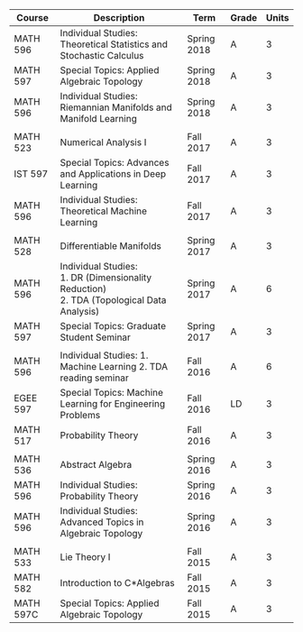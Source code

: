 | Course    | Description                                                                             | Term        | Grade | Units |
|-----------|-----------------------------------------------------------------------------------------|-------------|-------|-------|
| MATH 596  | Individual Studies: Theoretical Statistics and Stochastic Calculus                      | Spring 2018 | A     | 3     |
| MATH 597  | Special Topics: Applied Algebraic Topology                                              | Spring 2018 | A     | 3     |
| MATH 596  | Individual Studies: Riemannian Manifolds and Manifold Learning                          | Spring 2018 | A     | 3     |
|           |                                                                                         |             |       |       |
| MATH 523  | Numerical Analysis I                                                                    | Fall 2017   | A     | 3     |
| IST 597   | Special Topics: Advances and Applications in Deep Learning                              | Fall 2017   | A     | 3     |
| MATH 596  | Individual Studies: Theoretical Machine Learning                                        | Fall 2017   | A     | 3     |
|           |                                                                                         |             |       |       |
| MATH 528  | Differentiable Manifolds                                                                | Spring 2017 | A     | 3     |
| MATH 596  | Individual Studies: <br> 1. DR (Dimensionality Reduction) <br> 2. TDA (Topological Data Analysis) | Spring 2017 | A     | 6     |
| MATH 597  | Special Topics: Graduate Student Seminar                                                | Spring 2017 | A     | 3     |
|           |                                                                                         |             |       |       |
| MATH 596  | Individual Studies: 1. Machine Learning 2. TDA reading seminar                          | Fall 2016   | A     | 6     |
| EGEE 597  | Special Topics: Machine Learning for Engineering Problems                               | Fall 2016   | LD    | 3     |
| MATH 517  | Probability Theory                                                                      | Fall 2016   | A     | 3     |
|           |                                                                                         |             |       |       |
| MATH 536  | Abstract Algebra                                                                        | Spring 2016 | A     | 3     |
| MATH 596  | Individual Studies: Probability Theory                                                  | Spring 2016 | A     | 3     |
| MATH 596  | Individual Studies: Advanced Topics in Algebraic Topology                               | Spring 2016 | A     | 3     |
|           |                                                                                         |             |       |       |
| MATH 533  | Lie Theory I                                                                            | Fall 2015   | A     | 3     |
| MATH 582  | Introduction to C*Algebras                                                              | Fall 2015   | A     | 3     |
| MATH 597C | Special Topics: Applied Algebraic Topology                                              | Fall 2015   | A     | 3     |
